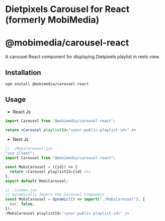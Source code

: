 # Dietpixels Carousel for React (formerly MobiMedia)

# @mobimedia/carousel-react

A carousel React component for displaying Dietpixels playlist in reels view.

## Installation

```bash
npm install @mobimedia/carousel-react
```

## Usage

* React Js
```jsx
import Carousel from '@mobimedia/carousel-react';

return <Carousel playlistId="<your-public-playlist-id>" />
```

* Next Js
```js
// ./MobiCarousel.jsx
"use client";
import Carousel from "@mobimedia/carousel-react";

const MobiCarousel = ({id}) => {
  return <Carousel playlistId={id} />;
};
export default MobiCarousel;

// ./index.jsx
// Dynamically Import the Carousel Component
const MobiCarousel = dynamic(() => import("./MobiCarousel"), {
  ssr: false,
});
<MobiCarousel playlistId="<your-public-playlist-id>" />
```
